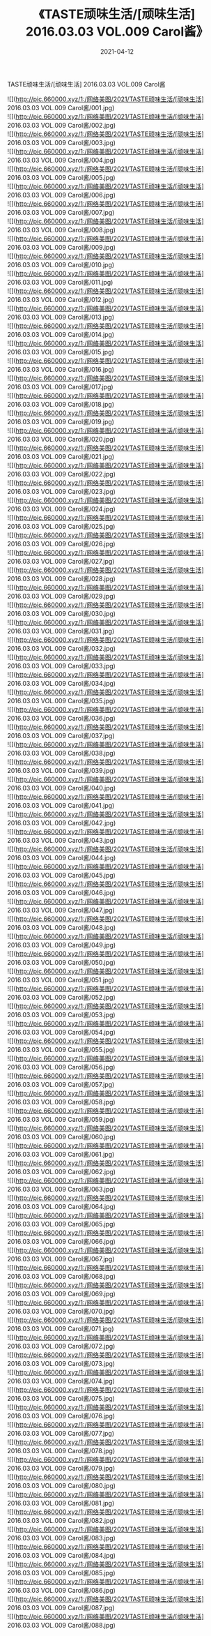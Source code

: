 ﻿---
layout: post
title:  《TASTE顽味生活/[顽味生活] 2016.03.03 VOL.009 Carol酱》
date:   2021-04-12
img: http://pic.660000.xyz/1:/网络美图/2021/TASTE顽味生活/[顽味生活] 2016.03.03 VOL.009 Carol酱/000.jpg
categories: [美女, 清纯, 唯美]
---

TASTE顽味生活/[顽味生活] 2016.03.03 VOL.009 Carol酱

 ![](http://pic.660000.xyz/1:/网络美图/2021/TASTE顽味生活/[顽味生活] 2016.03.03 VOL.009 Carol酱/001.jpg) <br>![](http://pic.660000.xyz/1:/网络美图/2021/TASTE顽味生活/[顽味生活] 2016.03.03 VOL.009 Carol酱/002.jpg) <br>![](http://pic.660000.xyz/1:/网络美图/2021/TASTE顽味生活/[顽味生活] 2016.03.03 VOL.009 Carol酱/003.jpg) <br>![](http://pic.660000.xyz/1:/网络美图/2021/TASTE顽味生活/[顽味生活] 2016.03.03 VOL.009 Carol酱/004.jpg) <br>![](http://pic.660000.xyz/1:/网络美图/2021/TASTE顽味生活/[顽味生活] 2016.03.03 VOL.009 Carol酱/005.jpg) <br>![](http://pic.660000.xyz/1:/网络美图/2021/TASTE顽味生活/[顽味生活] 2016.03.03 VOL.009 Carol酱/006.jpg) <br>![](http://pic.660000.xyz/1:/网络美图/2021/TASTE顽味生活/[顽味生活] 2016.03.03 VOL.009 Carol酱/007.jpg) <br>![](http://pic.660000.xyz/1:/网络美图/2021/TASTE顽味生活/[顽味生活] 2016.03.03 VOL.009 Carol酱/008.jpg) <br>![](http://pic.660000.xyz/1:/网络美图/2021/TASTE顽味生活/[顽味生活] 2016.03.03 VOL.009 Carol酱/009.jpg) <br>![](http://pic.660000.xyz/1:/网络美图/2021/TASTE顽味生活/[顽味生活] 2016.03.03 VOL.009 Carol酱/010.jpg) <br>![](http://pic.660000.xyz/1:/网络美图/2021/TASTE顽味生活/[顽味生活] 2016.03.03 VOL.009 Carol酱/011.jpg) <br>![](http://pic.660000.xyz/1:/网络美图/2021/TASTE顽味生活/[顽味生活] 2016.03.03 VOL.009 Carol酱/012.jpg) <br>![](http://pic.660000.xyz/1:/网络美图/2021/TASTE顽味生活/[顽味生活] 2016.03.03 VOL.009 Carol酱/013.jpg) <br>![](http://pic.660000.xyz/1:/网络美图/2021/TASTE顽味生活/[顽味生活] 2016.03.03 VOL.009 Carol酱/014.jpg) <br>![](http://pic.660000.xyz/1:/网络美图/2021/TASTE顽味生活/[顽味生活] 2016.03.03 VOL.009 Carol酱/015.jpg) <br>![](http://pic.660000.xyz/1:/网络美图/2021/TASTE顽味生活/[顽味生活] 2016.03.03 VOL.009 Carol酱/016.jpg) <br>![](http://pic.660000.xyz/1:/网络美图/2021/TASTE顽味生活/[顽味生活] 2016.03.03 VOL.009 Carol酱/017.jpg) <br>![](http://pic.660000.xyz/1:/网络美图/2021/TASTE顽味生活/[顽味生活] 2016.03.03 VOL.009 Carol酱/018.jpg) <br>![](http://pic.660000.xyz/1:/网络美图/2021/TASTE顽味生活/[顽味生活] 2016.03.03 VOL.009 Carol酱/019.jpg) <br>![](http://pic.660000.xyz/1:/网络美图/2021/TASTE顽味生活/[顽味生活] 2016.03.03 VOL.009 Carol酱/020.jpg) <br>![](http://pic.660000.xyz/1:/网络美图/2021/TASTE顽味生活/[顽味生活] 2016.03.03 VOL.009 Carol酱/021.jpg) <br>![](http://pic.660000.xyz/1:/网络美图/2021/TASTE顽味生活/[顽味生活] 2016.03.03 VOL.009 Carol酱/022.jpg) <br>![](http://pic.660000.xyz/1:/网络美图/2021/TASTE顽味生活/[顽味生活] 2016.03.03 VOL.009 Carol酱/023.jpg) <br>![](http://pic.660000.xyz/1:/网络美图/2021/TASTE顽味生活/[顽味生活] 2016.03.03 VOL.009 Carol酱/024.jpg) <br>![](http://pic.660000.xyz/1:/网络美图/2021/TASTE顽味生活/[顽味生活] 2016.03.03 VOL.009 Carol酱/025.jpg) <br>![](http://pic.660000.xyz/1:/网络美图/2021/TASTE顽味生活/[顽味生活] 2016.03.03 VOL.009 Carol酱/026.jpg) <br>![](http://pic.660000.xyz/1:/网络美图/2021/TASTE顽味生活/[顽味生活] 2016.03.03 VOL.009 Carol酱/027.jpg) <br>![](http://pic.660000.xyz/1:/网络美图/2021/TASTE顽味生活/[顽味生活] 2016.03.03 VOL.009 Carol酱/028.jpg) <br>![](http://pic.660000.xyz/1:/网络美图/2021/TASTE顽味生活/[顽味生活] 2016.03.03 VOL.009 Carol酱/029.jpg) <br>![](http://pic.660000.xyz/1:/网络美图/2021/TASTE顽味生活/[顽味生活] 2016.03.03 VOL.009 Carol酱/030.jpg) <br>![](http://pic.660000.xyz/1:/网络美图/2021/TASTE顽味生活/[顽味生活] 2016.03.03 VOL.009 Carol酱/031.jpg) <br>![](http://pic.660000.xyz/1:/网络美图/2021/TASTE顽味生活/[顽味生活] 2016.03.03 VOL.009 Carol酱/032.jpg) <br>![](http://pic.660000.xyz/1:/网络美图/2021/TASTE顽味生活/[顽味生活] 2016.03.03 VOL.009 Carol酱/033.jpg) <br>![](http://pic.660000.xyz/1:/网络美图/2021/TASTE顽味生活/[顽味生活] 2016.03.03 VOL.009 Carol酱/034.jpg) <br>![](http://pic.660000.xyz/1:/网络美图/2021/TASTE顽味生活/[顽味生活] 2016.03.03 VOL.009 Carol酱/035.jpg) <br>![](http://pic.660000.xyz/1:/网络美图/2021/TASTE顽味生活/[顽味生活] 2016.03.03 VOL.009 Carol酱/036.jpg) <br>![](http://pic.660000.xyz/1:/网络美图/2021/TASTE顽味生活/[顽味生活] 2016.03.03 VOL.009 Carol酱/037.jpg) <br>![](http://pic.660000.xyz/1:/网络美图/2021/TASTE顽味生活/[顽味生活] 2016.03.03 VOL.009 Carol酱/038.jpg) <br>![](http://pic.660000.xyz/1:/网络美图/2021/TASTE顽味生活/[顽味生活] 2016.03.03 VOL.009 Carol酱/039.jpg) <br>![](http://pic.660000.xyz/1:/网络美图/2021/TASTE顽味生活/[顽味生活] 2016.03.03 VOL.009 Carol酱/040.jpg) <br>![](http://pic.660000.xyz/1:/网络美图/2021/TASTE顽味生活/[顽味生活] 2016.03.03 VOL.009 Carol酱/041.jpg) <br>![](http://pic.660000.xyz/1:/网络美图/2021/TASTE顽味生活/[顽味生活] 2016.03.03 VOL.009 Carol酱/042.jpg) <br>![](http://pic.660000.xyz/1:/网络美图/2021/TASTE顽味生活/[顽味生活] 2016.03.03 VOL.009 Carol酱/043.jpg) <br>![](http://pic.660000.xyz/1:/网络美图/2021/TASTE顽味生活/[顽味生活] 2016.03.03 VOL.009 Carol酱/044.jpg) <br>![](http://pic.660000.xyz/1:/网络美图/2021/TASTE顽味生活/[顽味生活] 2016.03.03 VOL.009 Carol酱/045.jpg) <br>![](http://pic.660000.xyz/1:/网络美图/2021/TASTE顽味生活/[顽味生活] 2016.03.03 VOL.009 Carol酱/046.jpg) <br>![](http://pic.660000.xyz/1:/网络美图/2021/TASTE顽味生活/[顽味生活] 2016.03.03 VOL.009 Carol酱/047.jpg) <br>![](http://pic.660000.xyz/1:/网络美图/2021/TASTE顽味生活/[顽味生活] 2016.03.03 VOL.009 Carol酱/048.jpg) <br>![](http://pic.660000.xyz/1:/网络美图/2021/TASTE顽味生活/[顽味生活] 2016.03.03 VOL.009 Carol酱/049.jpg) <br>![](http://pic.660000.xyz/1:/网络美图/2021/TASTE顽味生活/[顽味生活] 2016.03.03 VOL.009 Carol酱/050.jpg) <br>![](http://pic.660000.xyz/1:/网络美图/2021/TASTE顽味生活/[顽味生活] 2016.03.03 VOL.009 Carol酱/051.jpg) <br>![](http://pic.660000.xyz/1:/网络美图/2021/TASTE顽味生活/[顽味生活] 2016.03.03 VOL.009 Carol酱/052.jpg) <br>![](http://pic.660000.xyz/1:/网络美图/2021/TASTE顽味生活/[顽味生活] 2016.03.03 VOL.009 Carol酱/053.jpg) <br>![](http://pic.660000.xyz/1:/网络美图/2021/TASTE顽味生活/[顽味生活] 2016.03.03 VOL.009 Carol酱/054.jpg) <br>![](http://pic.660000.xyz/1:/网络美图/2021/TASTE顽味生活/[顽味生活] 2016.03.03 VOL.009 Carol酱/055.jpg) <br>![](http://pic.660000.xyz/1:/网络美图/2021/TASTE顽味生活/[顽味生活] 2016.03.03 VOL.009 Carol酱/056.jpg) <br>![](http://pic.660000.xyz/1:/网络美图/2021/TASTE顽味生活/[顽味生活] 2016.03.03 VOL.009 Carol酱/057.jpg) <br>![](http://pic.660000.xyz/1:/网络美图/2021/TASTE顽味生活/[顽味生活] 2016.03.03 VOL.009 Carol酱/058.jpg) <br>![](http://pic.660000.xyz/1:/网络美图/2021/TASTE顽味生活/[顽味生活] 2016.03.03 VOL.009 Carol酱/059.jpg) <br>![](http://pic.660000.xyz/1:/网络美图/2021/TASTE顽味生活/[顽味生活] 2016.03.03 VOL.009 Carol酱/060.jpg) <br>![](http://pic.660000.xyz/1:/网络美图/2021/TASTE顽味生活/[顽味生活] 2016.03.03 VOL.009 Carol酱/061.jpg) <br>![](http://pic.660000.xyz/1:/网络美图/2021/TASTE顽味生活/[顽味生活] 2016.03.03 VOL.009 Carol酱/062.jpg) <br>![](http://pic.660000.xyz/1:/网络美图/2021/TASTE顽味生活/[顽味生活] 2016.03.03 VOL.009 Carol酱/063.jpg) <br>![](http://pic.660000.xyz/1:/网络美图/2021/TASTE顽味生活/[顽味生活] 2016.03.03 VOL.009 Carol酱/064.jpg) <br>![](http://pic.660000.xyz/1:/网络美图/2021/TASTE顽味生活/[顽味生活] 2016.03.03 VOL.009 Carol酱/065.jpg) <br>![](http://pic.660000.xyz/1:/网络美图/2021/TASTE顽味生活/[顽味生活] 2016.03.03 VOL.009 Carol酱/066.jpg) <br>![](http://pic.660000.xyz/1:/网络美图/2021/TASTE顽味生活/[顽味生活] 2016.03.03 VOL.009 Carol酱/067.jpg) <br>![](http://pic.660000.xyz/1:/网络美图/2021/TASTE顽味生活/[顽味生活] 2016.03.03 VOL.009 Carol酱/068.jpg) <br>![](http://pic.660000.xyz/1:/网络美图/2021/TASTE顽味生活/[顽味生活] 2016.03.03 VOL.009 Carol酱/069.jpg) <br>![](http://pic.660000.xyz/1:/网络美图/2021/TASTE顽味生活/[顽味生活] 2016.03.03 VOL.009 Carol酱/070.jpg) <br>![](http://pic.660000.xyz/1:/网络美图/2021/TASTE顽味生活/[顽味生活] 2016.03.03 VOL.009 Carol酱/071.jpg) <br>![](http://pic.660000.xyz/1:/网络美图/2021/TASTE顽味生活/[顽味生活] 2016.03.03 VOL.009 Carol酱/072.jpg) <br>![](http://pic.660000.xyz/1:/网络美图/2021/TASTE顽味生活/[顽味生活] 2016.03.03 VOL.009 Carol酱/073.jpg) <br>![](http://pic.660000.xyz/1:/网络美图/2021/TASTE顽味生活/[顽味生活] 2016.03.03 VOL.009 Carol酱/074.jpg) <br>![](http://pic.660000.xyz/1:/网络美图/2021/TASTE顽味生活/[顽味生活] 2016.03.03 VOL.009 Carol酱/075.jpg) <br>![](http://pic.660000.xyz/1:/网络美图/2021/TASTE顽味生活/[顽味生活] 2016.03.03 VOL.009 Carol酱/076.jpg) <br>![](http://pic.660000.xyz/1:/网络美图/2021/TASTE顽味生活/[顽味生活] 2016.03.03 VOL.009 Carol酱/077.jpg) <br>![](http://pic.660000.xyz/1:/网络美图/2021/TASTE顽味生活/[顽味生活] 2016.03.03 VOL.009 Carol酱/078.jpg) <br>![](http://pic.660000.xyz/1:/网络美图/2021/TASTE顽味生活/[顽味生活] 2016.03.03 VOL.009 Carol酱/079.jpg) <br>![](http://pic.660000.xyz/1:/网络美图/2021/TASTE顽味生活/[顽味生活] 2016.03.03 VOL.009 Carol酱/080.jpg) <br>![](http://pic.660000.xyz/1:/网络美图/2021/TASTE顽味生活/[顽味生活] 2016.03.03 VOL.009 Carol酱/081.jpg) <br>![](http://pic.660000.xyz/1:/网络美图/2021/TASTE顽味生活/[顽味生活] 2016.03.03 VOL.009 Carol酱/082.jpg) <br>![](http://pic.660000.xyz/1:/网络美图/2021/TASTE顽味生活/[顽味生活] 2016.03.03 VOL.009 Carol酱/083.jpg) <br>![](http://pic.660000.xyz/1:/网络美图/2021/TASTE顽味生活/[顽味生活] 2016.03.03 VOL.009 Carol酱/084.jpg) <br>![](http://pic.660000.xyz/1:/网络美图/2021/TASTE顽味生活/[顽味生活] 2016.03.03 VOL.009 Carol酱/085.jpg) <br>![](http://pic.660000.xyz/1:/网络美图/2021/TASTE顽味生活/[顽味生活] 2016.03.03 VOL.009 Carol酱/086.jpg) <br>![](http://pic.660000.xyz/1:/网络美图/2021/TASTE顽味生活/[顽味生活] 2016.03.03 VOL.009 Carol酱/087.jpg) <br>![](http://pic.660000.xyz/1:/网络美图/2021/TASTE顽味生活/[顽味生活] 2016.03.03 VOL.009 Carol酱/088.jpg) <br>
